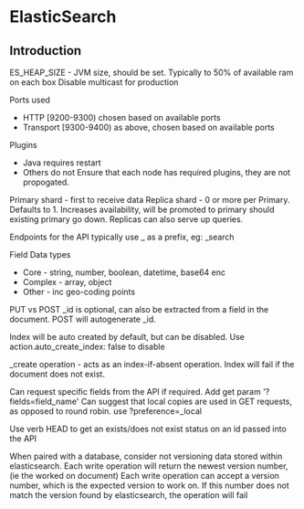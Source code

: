 ElasticSearch
=============

Introduction
------------

ES_HEAP_SIZE - JVM size, should be set. Typically to 50% of available ram on each box
Disable multicast for production

Ports used
* HTTP [9200-9300) chosen based on available ports
* Transport [9300-9400) as above, chosen based on available ports

Plugins
* Java requires restart
* Others do not
Ensure that each node has required plugins, they are not propogated.

Primary shard - first to receive data
Replica shard - 0 or more per Primary. Defaults to 1. Increases availability, will be promoted to primary should existing primary go down.
Replicas can also serve up queries.

Endpoints for the API typically use _ as a prefix, eg: _search

Field Data types
* Core - string, number, boolean, datetime, base64 enc
* Complex - array, object
* Other - inc geo-coding points

PUT vs POST
_id is optional, can also be extracted from a field in the document.
POST will autogenerate _id.

Index will be auto created by default, but can be disabled. Use action.auto_create_index: false to disable

_create operation - acts as an index-if-absent operation. Index will fail if the document does not exist.

Can request specific fields from the API if required. Add get param '?fields=field_name'
Can suggest that local copies are used in GET requests, as opposed to round robin. use ?preference=_local

Use verb HEAD to get an exists/does not exist status on an id passed into the API

When paired with a database, consider not versioning data stored within elasticsearch.
Each write operation will return the newest version number, (ie the worked on document)
Each write operation can accept a version number, which is the expected version to work on. If this number does not match the version found by elasticsearch, the operation will fail




